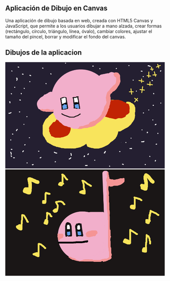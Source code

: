 <h2>Aplicación de Dibujo en Canvas</h2>
<p>Una aplicación de dibujo basada en web, creada con HTML5 Canvas y JavaScript, que permite a los usuarios dibujar a mano alzada, crear formas (rectángulo, círculo, triángulo, línea, óvalo), cambiar colores, ajustar el tamaño del pincel, borrar y modificar el fondo del canvas.</p>

<h2>Dibujos de la aplicacion</h2>
<img src="image/kirby1.png"></img>
<img src="image/kirby2.png"></img>
